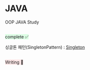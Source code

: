 # JAVA
OOP JAVA Study

<br>
<span style="background-color:#DCFFE4">complete ✅ </span>

싱글톤 패턴(SingletonPattern) : [Singleton][Singletonlink]

[Singletonlink]: OOP/JAVA/SingletonPattern/SingletonMain.java

<br>
<span style="background-color:#FFE6E6">Writing 🤔 </span>
